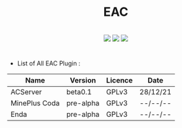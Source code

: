 <div align="center">
  <h1>EAC</h1>
</div>

<!-- README.md by Holia -->

<div align="center">
  <br>
  <img src="https://img.shields.io/badge/Version-beta0.1-red">
  <img src="https://img.shields.io/badge/licence-GPLv3-green">
  <img src="https://img.shields.io/badge/Discord-ef3NBraXQv-blue">
  <h1></h1>
</div>

- List of All EAC Plugin : 

| Name | Version | Licence | Date |
|------|---------|---------|------|
| ACServer | beta0.1 | GPLv3 | 28/12/21 |
| MinePlus Coda | pre-alpha | GPLv3 | --/--/-- |
| Enda | pre-alpha | GPLv3 | --/--/-- |
